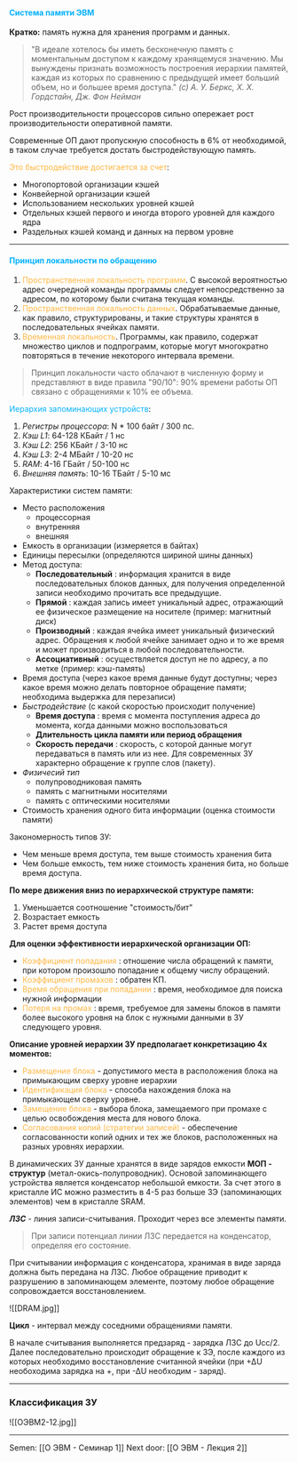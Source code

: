 #### <font style="color:#03b1fc">Система памяти ЭВМ</font>

**Кратко:** память нужна для хранения программ и данных.

> "В идеале хотелось бы иметь бесконечную память с моментальным доступом к каждому хранящемуся значению. Мы вынуждены признать возможность построения иерархии памятей, каждая из которых по сравнению с предыдущей имеет больший объем, но и большее время доступа." 
> 	*(с) А. У. Беркс, Х. Х. Гордстайн, Дж. Фон Нейман*

Рост производительности процессоров сильно опережает рост производительности оперативной памяти.

Современные ОП дают пропускную способность в 6% от необходимой, в таком случае требуется достать быстродействующую память. 

<font style="color:#ffb640">Это быстродействие достигается за счет</font>: 
- Многопортовой организации кэшей
- Конвейерной организации кэшей
- Использованием нескольких уровней кэшей
- Отдельных кэшей первого и иногда второго уровней для каждого ядра
- Раздельных кэшей команд и данных на первом уровне

---
#### <font style="color:#03b1fc">Принцип локальности по обращению</font>

1. <font style="color:#ffb640">Пространственная локальность программ</font>. С высокой вероятностью адрес очередной команды программы следует непосредственно за адресом, по которому были считана текущая команды. 
2. <font style="color:#ffb640">Пространственная локальность данных</font>. Обрабатываемые данные, как правило, структурированы, и такие структуры хранятся в последовательных ячейках памяти. 
3. <font style="color:#ffb640">Временная локальность</font>. Программы, как правило, содержат множество циклов и подпрограмм, которые могут многократно повторяться в течение некоторого интервала времени. 

> Принцип локальности часто облачают в численную форму и представляют в виде правила "90/10": 90% времени работы ОП связано с обращениями к 10% ее объема. 

<font style="color:#03b1fc">Иерархия запоминающих устройств</font>:
1. *Регистры процессора*: N * 100 байт / 300 пс.
2. *Кэш L1*: 64-128 КБайт / 1 нс
3. *Кэш L2*: 256 КБайт / 3-10 нс
4. *Кэш L3*: 2-4 МБайт / 10-20 нс
5. *RAM*: 4-16 ГБайт / 50-100 нс
6. *Внешняя память*: 10-16 ТБайт / 5-10 мс

Характеристики систем памяти: 
- Место расположения 
	- процессорная
	- внутренняя 
	- внешняя
- Емкость в организации (измеряется в байтах)
- Единицы пересылки (определяются шириной шины данных)
- Метод доступа: 
	- **Последовательный** : информация хранится в виде последовательных блоков данных, для получения определенной записи необходимо прочитать все предыдущие.
	- **Прямой** : каждая запись имеет уникальный адрес, отражающий ее физическое размещение на носителе (пример: магнитный диск)
	- **Производный** : каждая ячейка имеет уникальный физический адрес. Обращения к любой ячейке занимает одно и то же время и может производиться в любой последовательности.
	- **Ассоциативный** : осуществляется доступ не по адресу, а по метке (пример: кэш-память)
- Время доступа (через какое время данные будут доступны; через какое время можно делать повторное обращение памяти; необходима выдержка для перезаписи)
- *Быстродействие* (с какой скоростью происходит получение)
	- **Время доступа** : время с момента поступления адреса до момента, когда данными можно воспользоваться
	- **Длительность цикла памяти или период обращения** 
	- **Скорость передачи** : скорость, с которой данные могут передаваться в память или из нее. Для современных ЗУ характерно обращение к группе слов (пакету).
- *Физичесий тип* 
	- полупроводниковая память
	- память с магнитными носителями
	- память с оптическими носителями
- Стоимость хранения одного бита информации (оценка стоимости памяти)

Закономерность типов ЗУ:
- Чем меньше время доступа, тем выше стоимость хранения бита
- Чем больше емкость, тем ниже стоимость хранения бита, но больше время доступа. 

**По мере движения вниз по иерархической структуре памяти:**
1. Уменьшается соотношение "стоимость/бит"
2. Возрастает емкость
3. Растет время доступа

**Для оценки эффективности иерархической организации ОП:**
- <font style="color:#ffb640">Коэффициент попадания</font> : отношение числа обращений к памяти, при котором произошло попадание к общему числу обращений.
- <font style="color:#ffb640">Коэффициент промахов</font> : обратен КП.
- <font style="color:#ffb640">Время обращения при попадании</font> : время, необходимое для поиска нужной информации
- <font style="color:#ffb640">Потеря на промах</font> : время, требуемое для замены блоков в памяти более высокого уровня на блок с нужными данными в ЗУ следующего уровня.

**Описание уровней иерархии ЗУ предполагает конкретизацию 4х моментов:**
- <font style="color:#ffb640">Размещение блока</font> - допустимого места в расположения блока на примыкающим сверху уровне иерархии
- <font style="color:#ffb640">Идентификация блока</font> - способа нахождения блока на примыкающем сверху уровне.
- <font style="color:#ffb640">Замещение блока</font> - выбора блока, замещаемого при промахе с целью освобождения места для нового блока. 
- <font style="color:#ffb640">Согласования копий (стратегии записей)</font> - обеспечение согласованности копий одних и тех же блоков, расположенных на разных уровнях иерархии. 

В динамических ЗУ данные хранятся в виде зарядов емкости **МОП - структур** (метал-окись-полупроводник). Основой запоминающего устройства является конденсатор небольшой емкости. За счет этого в кристалле ИС можно разместить в 4-5 раз больше ЗЭ (запоминающих элементов) чем в кристалле SRAM. 

***ЛЗС*** - линия записи-считывания. Проходит через все элементы памяти. 

> При записи потенциал линии ЛЗС передается на конденсатор, определяя его состояние. 
> 
   При считывании информация с конденсатора, хранимая в виде заряда должна быть передана на ЛЗС. Любое обращение приводит к разрушению в запоминающем элементе, поэтому любое обращение сопровождается восстановлением. 

![[DRAM.jpg]]

**Цикл** - интервал между соседними обращениями памяти. 

В начале считывания выполняется предзаряд - зарядка ЛЗС до Ucc/2. Далее последовательно происходит обращение к ЗЭ, после каждого из которых необходимо восстановление считанной ячейки (при +∆U необоходима зарядка на +, при -∆U необходим - заряд). 

---
### Классификация ЗУ

![[ОЭВМ2-12.jpg]]

---
Semen: [[О ЭВМ - Семинар 1]]
Next door: [[О ЭВМ - Лекция 2]]
